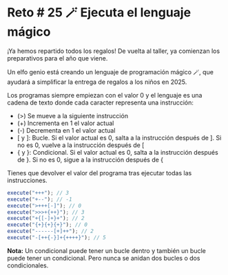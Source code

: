 # Reto # 25 🪄 Ejecuta el lenguaje mágico

¡Ya hemos repartido todos los regalos! De vuelta al taller, ya comienzan los preparativos para el año que viene.

Un elfo genio está creando un lenguaje de programación mágico 🪄, que ayudará a simplificar la entrega de regalos a los niños en 2025.

Los programas siempre empiezan con el valor 0 y el lenguaje es una cadena de texto donde cada caracter representa una instrucción:

- (>) Se mueve a la siguiente instrucción
- (+) Incrementa en 1 el valor actual
- (-) Decrementa en 1 el valor actual
- [ y ]: Bucle. Si el valor actual es 0, salta a la instrucción después de ]. Si no es 0, vuelve a la instrucción después de [
- { y }: Condicional. Si el valor actual es 0, salta a la instrucción después de }. Si no es 0, sigue a la instrucción después de {

Tienes que devolver el valor del programa tras ejecutar todas las instrucciones.

```javascript
execute("+++"); // 3
execute("+--"); // -1
execute(">+++[-]"); // 0
execute(">>>+{++}"); // 3
execute("+{[-]+}+"); // 2
execute("{+}{+}{+}"); // 0
execute("------[+]++"); // 2
execute("-[++{-}]+{++++}"); // 5
```

**Nota:** Un condicional puede tener un bucle dentro y también un bucle puede tener un condicional. Pero nunca se anidan dos bucles o dos condicionales.
